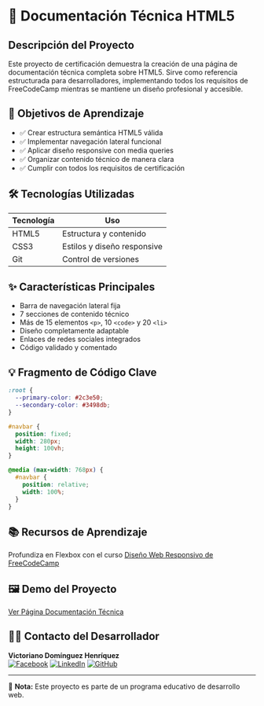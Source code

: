 # 📄 Documentación Técnica HTML5

## Descripción del Proyecto
Este proyecto de certificación demuestra la creación de una página de documentación técnica completa sobre HTML5. Sirve como referencia estructurada para desarrolladores, implementando todos los requisitos de FreeCodeCamp mientras se mantiene un diseño profesional y accesible.

## 🎯 Objetivos de Aprendizaje
- ✅ Crear estructura semántica HTML5 válida
- ✅ Implementar navegación lateral funcional
- ✅ Aplicar diseño responsive con media queries
- ✅ Organizar contenido técnico de manera clara
- ✅ Cumplir con todos los requisitos de certificación

## 🛠 Tecnologías Utilizadas
| Tecnología | Uso |
|------------|-----|
| HTML5 | Estructura y contenido |
| CSS3 | Estilos y diseño responsive |
| Git | Control de versiones |

## ✨ Características Principales
- Barra de navegación lateral fija
- 7 secciones de contenido técnico
- Más de 15 elementos `<p>`, 10 `<code>` y 20 `<li>`
- Diseño completamente adaptable
- Enlaces de redes sociales integrados
- Código validado y comentado

## 💡 Fragmento de Código Clave
```css
:root {
  --primary-color: #2c3e50;
  --secondary-color: #3498db;
}

#navbar {
  position: fixed;
  width: 280px;
  height: 100vh;
}

@media (max-width: 768px) {
  #navbar {
    position: relative;
    width: 100%;
  }
}

```
## 📚 Recursos de Aprendizaje
Profundiza en Flexbox con el curso [Diseño Web Responsivo de FreeCodeCamp](https://www.freecodecamp.org/learn/2022/responsive-web-design/)

## 🖼️ Demo del Proyecto
[Ver Página Documentación Técnica](https://informaticaempresarial-tic-docente.github.io/documentaci-n-t-cnica/)

## 👨‍💻 Contacto del Desarrollador
**Victoriano Domínguez Henríquez**  
[![Facebook](https://img.shields.io/badge/Facebook-1877F2?style=for-the-badge&logo=facebook&logoColor=white)](https://web.facebook.com/profile.php?id=61573209977446&locale=es_LA) [![LinkedIn](https://img.shields.io/badge/LinkedIn-0077B5?style=for-the-badge&logo=linkedin&logoColor=white)](https://www.linkedin.com/in/victoriano-dominguez-henr%C3%ADquez-614785144) [![GitHub](https://img.shields.io/badge/GitHub-181717?style=for-the-badge&logo=github&logoColor=white)](https://github.com/InformaticaEmpresarial-Tic-Docente/InformaticaEmpresarial-Tic-Docente)


---

📄 **Nota:** Este proyecto es parte de un programa educativo de desarrollo web.
